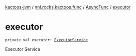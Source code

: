 [kactoos-jvm](../../index.md) / [nnl.rocks.kactoos.func](../index.md) / [AsyncFunc](index.md) / [executor](./executor.md)

# executor

`private val executor: `[`ExecutorService`](http://docs.oracle.com/javase/8/docs/api/java/util/concurrent/ExecutorService.html)

Executor Service


